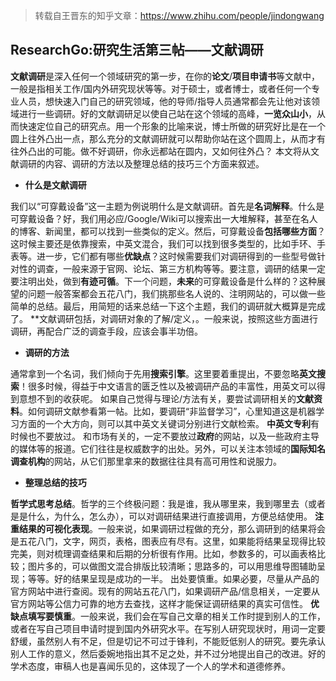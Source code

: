 > 转载自王晋东的知乎文章：https://www.zhihu.com/people/jindongwang



##  ResearchGo:研究生活第三帖——文献调研

**文献调研**是深入任何一个领域研究的第一步，在你的**论文**/**项目申请书**等文献中，一般是指相关工作/国内外研究现状等等。对于硕士，或者博士，或者任何一个专业人员，想快速入门自己的研究领域，他的导师/指导人员通常都会先让他对该领域进行一些调研。好的文献调研足以使自己站在这个领域的高峰，**一览众山小**，从而快速定位自己的研究点。用一个形象的比喻来说，博士所做的研究好比是在一个圆上往外凸出一点，那么充分的文献调研就可以帮助你站在这个圆周上，从而才有往外凸出的可能。做不好调研，你永远都站在圆内，又如何往外凸？
本文将从文献调研的内容、调研的方法以及整理总结的技巧三个方面来叙述。

- **什么是文献调研**

我们以“可穿戴设备”这一主题为例说明什么是文献调研。首先是**名词解释**。什么是可穿戴设备？好，我们用必应/Google/Wiki可以搜索出一大堆解释，甚至在名人的博客、新闻里，都可以找到一些类似的定义。然后，可穿戴设备**包括哪些方面**？这时候主要还是依靠搜索，中英文混合，我们可以找到很多类型的，比如手环、手表等。进一步，它们都有哪些**优缺点**？这时候需要我们对调研得到的一些型号做针对性的调查，一般来源于官网、论坛、第三方机构等等。要注意，调研的结果一定要注明出处，做到**有迹可循**。下一个问题，**未来**的可穿戴设备是什么样的？这种展望的问题一般答案都会五花八门，我们挑那些名人说的、注明网站的，可以做一些简单的总结。最后，用简短的话来总结一下这个主题，我们的调研就大概算是完成了。
**文献调研包括，对调研对象的了解/定义，。一般来说，按照这些方面进行调研，再配合广泛的调查手段，应该会事半功倍。

- **调研的方法**

通常拿到一个名词，我们倾向于先用**搜索引擎**。这里要着重提出，不要忽略**英文搜索**！很多时候，得益于中文语言的匮乏性以及被调研产品的丰富性，用英文可以得到意想不到的收获呢。
如果自己觉得与理论/方法有关，要尝试调研相关的**文献资料**。如何调研文献参看第一帖。比如，要调研“非监督学习”，心里知道这是机器学习方面的一个大方向，则可以其中英文关键词分别进行文献检索。
**中英文专利**有时候也不要放过。
和市场有关的，一定不要放过**政府**的网站，以及一些政府主导的媒体等的报道。它们往往是权威数字的出处。另外，可以关注本领域的**国际知名调查机构**的网站，从它们那里拿来的数据往往具有高可用性和说服力。

- **整理总结的技巧**

**哲学式思考总结**。哲学的三个终极问题：我是谁，我从哪里来，我到哪里去（或者是是什么，为什么，怎么办），可以对调研结果进行直接调用，方便总结使用。
**注重结果的可视化表现**。一般来说，如果调研过程做的充分，那么调研到的结果将会是五花八门，文字，网页，表格，图表应有尽有。这里，如果能将结果呈现得比较完美，则对梳理调查结果和后期的分析很有作用。比如，参数多的，可以画表格比较；图片多的，可以做图文混合排版比较清晰；思路多的，可以用思维导图辅助呈现；等等。好的结果呈现是成功的一半。
出处要慎重。如果必要，尽量从产品的官方网站中进行查阅。现有的网站五花八门，如果调研产品/信息相关，一定要从官方网站等公信力可靠的地方去查找，这样才能保证调研结果的真实可信性。
**优缺点填写要慎重**。一般来说，我们会在写自己文章的相关工作时提到别人的工作，或者在写自己项目申请时提到国内外研究水平。在写别人研究现状时，用词一定要舒缓，虽然别人有不足，但是切记不可过于锋利，不能贬低别人的研究。要先承认别人工作的意义，然后委婉地指出其不足之处，并不过分地提出自己的改进。好的学术态度，审稿人也是喜闻乐见的，这体现了一个人的学术和道德修养。
